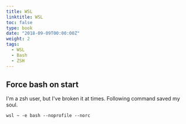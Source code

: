 ```yaml
---
title: WSL
linktitle: WSL
toc: false
type: book
date: "2018-09-09T00:00:00Z"
weight: 2
tags:
  - WSL
  - Bash
  - ZSH
---
```



## Force bash on start
I'm a zsh user, but I've broken it at times. Following command saved my soul.

```
wsl ~ -e bash --noprofile --norc
```